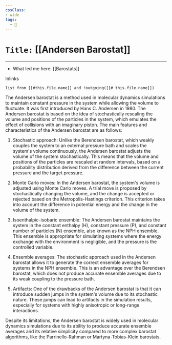 ```yaml
---
cssClass:
- wide
tags:
  - 🧪
---
```


# `Title:` [[Andersen Barostat]]
--- 

- What led me here: [[Barostats]]

Inlinks
```dataview 
list from [[#this.file.name]] and !outgoing([[# this.file.name]]) 
```

The Andersen barostat is a method used in molecular dynamics simulations to maintain constant pressure in the system while allowing the volume to fluctuate. It was first introduced by Hans C. Andersen in 1980. The Andersen barostat is based on the idea of stochastically rescaling the volume and positions of the particles in the system, which emulates the effect of collisions with an imaginary piston. The main features and characteristics of the Andersen barostat are as follows:

1. Stochastic approach: Unlike the Berendsen barostat, which weakly couples the system to an external pressure bath and scales the system's volume continuously, the Andersen barostat adjusts the volume of the system stochastically. This means that the volume and positions of the particles are rescaled at random intervals, based on a probability distribution derived from the difference between the current pressure and the target pressure.

2. Monte Carlo moves: In the Andersen barostat, the system's volume is adjusted using Monte Carlo moves. A trial move is proposed by stochastically changing the volume, and the change is accepted or rejected based on the Metropolis-Hastings criterion. This criterion takes into account the difference in potential energy and the change in the volume of the system.

3. Isoenthalpic-isobaric ensemble: The Andersen barostat maintains the system in the constant enthalpy (H), constant pressure (P), and constant number of particles (N) ensemble, also known as the NPH ensemble. This ensemble is appropriate for simulating systems where the energy exchange with the environment is negligible, and the pressure is the controlled variable.

4. Ensemble averages: The stochastic approach used in the Andersen barostat allows it to generate the correct ensemble averages for systems in the NPH ensemble. This is an advantage over the Berendsen barostat, which does not produce accurate ensemble averages due to its weak coupling to the pressure bath.

5. Artifacts: One of the drawbacks of the Andersen barostat is that it can introduce sudden jumps in the system's volume due to its stochastic nature. These jumps can lead to artifacts in the simulation results, especially for systems with highly anisotropic or long-range interactions.

Despite its limitations, the Andersen barostat is widely used in molecular dynamics simulations due to its ability to produce accurate ensemble averages and its relative simplicity compared to more complex barostat algorithms, like the Parrinello-Rahman or Martyna-Tobias-Klein barostats.